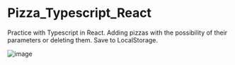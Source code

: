 
<h1>Pizza_Typescript_React</h1>

Practice with Typescript in React. Adding pizzas with the possibility of their parameters or deleting them. Save to LocalStorage.


![image](https://github.com/0trava/Pizza_Typescript_React/assets/102797527/4da9b9b6-37a4-443f-9fab-e5b8c59db198)
